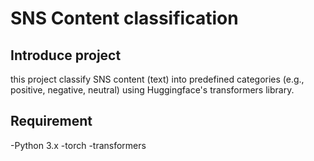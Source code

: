# SNS Content classification

## Introduce project
this project classify SNS content (text) into predefined categories (e.g., positive, negative, neutral) using Huggingface's transformers library.

## Requirement
-Python 3.x
-torch
-transformers
